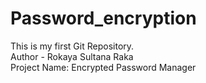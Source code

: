 # Password_encryption
This is my first Git Repository.
<br>
Author - Rokaya Sultana Raka <br>
Project Name: Encrypted Password Manager

